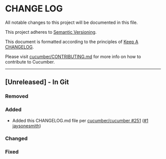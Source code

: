 # CHANGE LOG

All notable changes to this project will be documented in this file.

This project adheres to [Semantic Versioning](http://semver.org).

This document is formatted according to the principles of [Keep A CHANGELOG](http://keepachangelog.com).

Please visit [cucumber/CONTRIBUTING.md](https://github.com/cucumber/cucumber/blob/master/CONTRIBUTING.md) for more info on how to contribute to Cucumber.

----

## [Unreleased] - In Git

### Removed

### Added

* Added this CHANGELOG.md file per [cucumber/cucumber #251](https://github.com/cucumber/cucumber/issues/251) ([#1](https://github.com/cucumber/cucumber-tcl-wire/pull/1) [jaysonesmith](https://github.com/jaysonesmith))

### Changed

### Fixed

<!-- Releases -->

<!-- Contributors -->
[d-led]:  https://github.com/d-led
[jaysonesmith]:   https://github.com/jaysonesmith